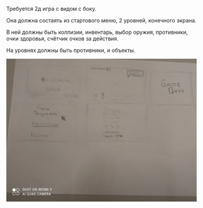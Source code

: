 Требуется 2д игра с видом с боку.

Она должна состаять из стартового меню, 2 уровней, конечного экрана.

В ней должны быть коллизии, инвентарь, выбор оружия, противники, очки здоровья, счётчик очков за действия.

На уровнях должны быть противники, и объекты.

![photo](./IMG_20211220_185837.jpeg)
